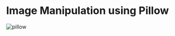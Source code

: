 # Image Manipulation using Pillow

![pillow](https://user-images.githubusercontent.com/35976311/46906886-0a1b4180-cf28-11e8-9f0b-4949db47b915.jpg)

